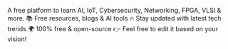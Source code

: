 
A free platform to learn AI, IoT, Cybersecurity, Networking, FPGA, VLSI &amp; more.  📚 Free resources, blogs &amp; AI tools 🔥 Stay updated with latest tech trends 🌍 100% free &amp; open-source 👉 Feel free to edit it based on your vision!
